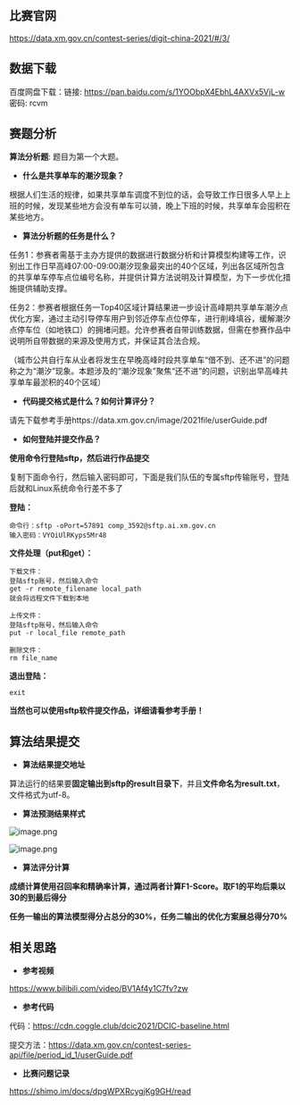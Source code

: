 ## 比赛官网

https://data.xm.gov.cn/contest-series/digit-china-2021/#/3/

## 数据下载

百度网盘下载：链接: https://pan.baidu.com/s/1YOObpX4EbhL4AXVx5VjL-w 密码: rcvm

## 赛题分析

**算法分析题**: 题目为第一个大题。

- **什么是共享单车的潮汐现象？**

根据人们生活的规律，如果共享单车调度不到位的话，会导致工作日很多人早上上班的时候，发现某些地方会没有单车可以骑，晚上下班的时候，共享单车会囤积在某些地方。

- **算法分析题的任务是什么？**

任务1：参赛者需基于主办方提供的数据进行数据分析和计算模型构建等工作，识别出工作日早高峰07:00-09:00潮汐现象最突出的40个区域，列出各区域所包含的共享单车停车点位编号名称，并提供计算方法说明及计算模型，为下一步优化措施提供辅助支撑。

任务2：参赛者根据任务一Top40区域计算结果进一步设计高峰期共享单车潮汐点优化方案，通过主动引导停车用户到邻近停车点位停车，进行削峰填谷，缓解潮汐点停车位（如地铁口）的拥堵问题。允许参赛者自带训练数据，但需在参赛作品中说明所自带数据的来源及使用方式，并保证其合法合规。

（城市公共自行车从业者将发生在早晚高峰时段共享单车“借不到、还不进”的问题称之为“潮汐”现象。本题涉及的“潮汐现象”聚焦“还不进”的问题，识别出早高峰共享单车最淤积的40个区域）

- **代码提交格式是什么？如何计算评分？**

请先下载参考手册https://data.xm.gov.cn/image/2021file/userGuide.pdf

- **如何登陆并提交作品？**

**使用命令行登陆sftp，然后进行作品提交**

复制下面命令行，然后输入密码即可，下面是我们队伍的专属sftp传输账号，登陆后就和Linux系统命令行差不多了

**登陆：**

```
命令行：sftp -oPort=57891 comp_3592@sftp.ai.xm.gov.cn
输入密码：VYOiUlRKyps5Mr48
```

**文件处理（put和get）：**

```
下载文件：
登陆sftp账号，然后输入命令
get -r remote_filename local_path
就会将远程文件下载到本地

上传文件：
登陆sftp账号，然后输入命令
put -r local_file remote_path

删除文件：
rm file_name
```

**退出登陆：**

```
exit
```

**当然也可以使用sftp软件提交作品，详细请看参考手册！**

## 算法结果提交

- **算法结果提交地址**

算法运行的结果要**固定输出到sftp的result目录下**，并且**文件命名为result.txt**，文件格式为utf-8。

- **算法预测结果样式**

![image.png](http://ww1.sinaimg.cn/large/005KJzqrgy1goberjvupsj30y40f440t.jpg)

![image.png](http://ww1.sinaimg.cn/large/005KJzqrgy1gobesf6w8cj30x40aedhz.jpg)

- **算法评分计算**

**成绩计算使用召回率和精确率计算，通过两者计算F1-Score。取F1的平均后乘以30的到最后得分**

**任务一输出的算法模型得分占总分的30%，任务二输出的优化方案展总得分70%**

## 相关思路

- **参考视频**

https://www.bilibili.com/video/BV1Af4y1C7fv?zw

- **参考代码**

代码：https://cdn.coggle.club/dcic2021/DCIC-baseline.html

提交方法：https://data.xm.gov.cn/contest-series-api/file/period_id_1/userGuide.pdf

- **比赛问题记录**

https://shimo.im/docs/dpgWPXRcygjKg9GH/read